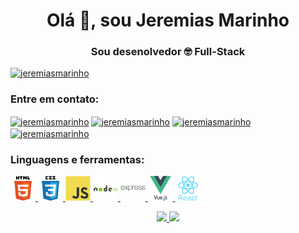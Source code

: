 <h1 align="center">Olá 👋, sou Jeremias Marinho</h1>

<h3 align="center">Sou desenolvedor 🤓 Full-Stack</h3>


<p align="left"> <a href="https://twitter.com/jeremiasmarinho" target="blank"><img src="https://img.shields.io/twitter/follow/jeremiasmarinho?logo=twitter&style=for-the-badge" alt="jeremiasmarinho" /></a> </p>


<h3 align="left">Entre em contato:</h3>
<p align="left">
<a href="https://dev.to/jeremiasmarinho" target="blank"><img align="center" src="https://cdn.jsdelivr.net/npm/simple-icons@3.0.1/icons/dev-dot-to.svg" alt="jeremiasmarinho" height="30" width="40" /></a>
<a href="https://twitter.com/jeremiasmarinho" target="blank"><img align="center" src="https://cdn.jsdelivr.net/npm/simple-icons@3.0.1/icons/twitter.svg" alt="jeremiasmarinho" height="30" width="40" /></a>
<a href="https://linkedin.com/in/jeremiasmarinho" target="blank"><img align="center" src="https://cdn.jsdelivr.net/npm/simple-icons@3.0.1/icons/linkedin.svg" alt="jeremiasmarinho" height="30" width="40" /></a>
<a href="https://instagram.com/jeremiasmarinho" target="blank"><img align="center" src="https://cdn.jsdelivr.net/npm/simple-icons@3.0.1/icons/instagram.svg" alt="jeremiasmarinho" height="30" width="40" /></a>
</p>


<h3 align="left">Linguagens e ferramentas:</h3>
<p align="left">
    <a href="https://www.w3.org/html/" target="_blank"> <img src="https://raw.githubusercontent.com/devicons/devicon/master/icons/html5/html5-original-wordmark.svg" alt="html5" width="40" height="40"/> </a>
    <a href="https://www.w3schools.com/css/" target="_blank"> <img src="https://raw.githubusercontent.com/devicons/devicon/master/icons/css3/css3-original-wordmark.svg" alt="css3" width="40" height="40"/> </a>
    <a href="https://developer.mozilla.org/en-US/docs/Web/JavaScript" target="_blank"> <img src="https://raw.githubusercontent.com/devicons/devicon/master/icons/javascript/javascript-original.svg" alt="javascript" width="40" height="40"/> </a>
      <a href="https://nodejs.org" target="_blank"> <img src="https://raw.githubusercontent.com/devicons/devicon/master/icons/nodejs/nodejs-original-wordmark.svg" alt="nodejs" width="40" height="40"/> </a>
    <a href="https://expressjs.com" target="_blank"> <img src="https://raw.githubusercontent.com/devicons/devicon/master/icons/express/express-original-wordmark.svg" alt="express" width="40" height="40"/> </a>
      <a href="https://vuejs.org/" target="_blank"> <img src="https://raw.githubusercontent.com/devicons/devicon/master/icons/vuejs/vuejs-original-wordmark.svg" alt="vuejs" width="40" height="40"/> </a>
      <a href="https://reactjs.org/" target="_blank"> <img src="https://raw.githubusercontent.com/devicons/devicon/master/icons/react/react-original-wordmark.svg" alt="react" width="40" height="40"/> </a>

 
   

    
    
 <p align="center">
<a href="https://github.com/jeremiasmarinho">
  <img height="180em" src="https://github-readme-stats-eight-theta.vercel.app/api?username=jeremiasmarinho&show_icons=true&theme=dark&include_all_commits=true&count_private=true"/>
  <img height="180em" src="https://github-readme-stats-eight-theta.vercel.app/api/top-langs/?username=jeremiasmarinho&layout=compact&langs_count=8&theme=dark"/>
</a>
</p>
    
